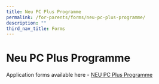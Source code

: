 ```yaml
---
title: Neu PC Plus Programme
permalink: /for-parents/forms/neu-pc-plus-programme/
description: ""
third_nav_title: Forms
---
```

# **Neu PC Plus Programme**

Application forms available here - [NEU PC Plus Programme](https://www.imda.gov.sg/neupc)